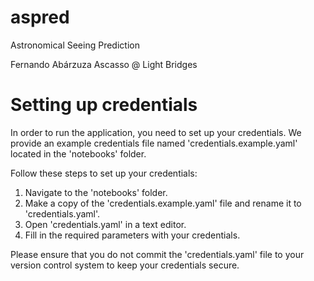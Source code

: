 # aspred
Astronomical Seeing Prediction

Fernando Abárzuza Ascasso @ Light Bridges

# Setting up credentials 
In order to run the application, you need to set up your credentials. We provide an example credentials file named 'credentials.example.yaml' located in the 'notebooks' folder.

Follow these steps to set up your credentials:

1. Navigate to the 'notebooks' folder.
2. Make a copy of the 'credentials.example.yaml' file and rename it to 'credentials.yaml'.
3. Open 'credentials.yaml' in a text editor.
4. Fill in the required parameters with your credentials.

Please ensure that you do not commit the 'credentials.yaml' file to your version control system to keep your credentials secure.